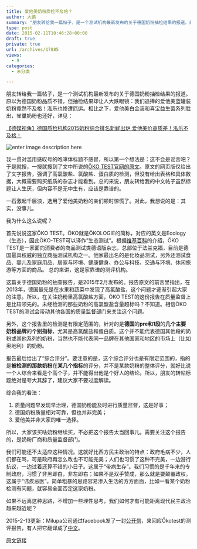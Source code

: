 ```yaml
---
title: 爱他美奶粉质检不及格？
author: 大鹏
summary: "朋友转给我一篇帖子，是一个测试机构最新发布的关于德国奶粉抽检结果的报道。原以为德国奶粉品质不错，但抽检结果却让人大跌眼镜：我们追捧的爱他美蓝罐装奶粉竟然不及格！泓乐也惨遭厄运。相比之下，爱他美白金装和喜宝益生菌系列胜出，雀巢奶粉也还好，详见："
type: post
date: 2015-02-11T10:46:28+00:00
draft: true
private: true
url: /archives/17885
views:
  - 9
categories:
  - 未分类

---
```

朋友转给我一篇帖子，是一个测试机构最新发布的关于德国奶粉抽检结果的报道。原以为德国奶粉品质不错，但抽检结果却让人大跌眼镜：我们追捧的爱他美蓝罐装奶粉竟然不及格！泓乐也惨遭厄运。相比之下，爱他美白金装和喜宝益生菌系列胜出，雀巢奶粉也还好，详见：

[【德媒视角】德国质检机构2015奶粉综合排名新鲜出炉 爱他美价高质差！泓乐不及格！][1]

![enter image description here][2]

我一贯对滥用感叹号的咆哮体标题不感冒，所以第一个想法是：这不会是谣言吧？于是就搜，一搜就搜到了文中所说的[ÖKO TEST官网的原文][3]。原文的网页版仅给出了文字报告，强调了高氯酸盐、氯酸盐、蛋白质的检测，但没有给出表格和具体数据，大概需要购买纸质的杂志才能看到。总的来说，朋友转给我的中文帖子虽然标题让人生厌，但内容不是无中生有，应该是靠谱的。

一石激起千层浪，选用了爱他美奶粉的亲们顿时惊慌了。对此，我想说的是：其实，没事儿。

我为什么这么说呢？

首先说说这家ÖKO TEST。ÖKO就是ÖKOLOGIE的简称，对应的英文是Ecology（生态），因此ÖKO-TEST可以译作&#8221;生态测试&#8221;。根据[维基百科][4]的介绍，ÖKO TEST是一家面向消费者的商品测试类德语版杂志，总部位于法兰克福，目前是德国最具权威的独立商品测试机构之一。他家最出名的是化妆品测试，另外还测试食品、婴儿及家庭用品、居家与环境、健康健身、办公与科技、交通与环境、休闲旅游等方面的商品。 总的来讲，这是家靠谱的测评机构。

这篇关于德国奶粉的抽查报告，是2015年2月发布的。报告原文的前言里指出，在2013年，德国最先是在水果和蔬菜中发现了高氯酸盐，这个问题才逐渐引起大家的注意。所以，在关注奶粉里高氯酸盐方面，ÖKO TEST的这份报告在质量监督上是比较领先的。未经检测的那些奶粉的高氯酸盐含量超标吗？不知道。相信ÖKO TEST的测试会带动其他各国的质量监督部门来关注这个问题。

另外，这个报告里的检测是有限定范围的，针对的是**德国**的**pre和1段**的**几个主要奶粉品牌**的**个别指标**，尤其是高氯酸盐和蛋白质。这个并不能代表德国其他段的奶粉或其他系列的奶粉，当然也不能代表同一品牌在其他国家和地区的市场上（比如奥地利）的奶粉。

报告最后给出了“综合评分”。要注意的是，这个综合评分也是有限定范围的，指的是**被检测的那款奶粉**在**某几个指标**的评分，并不是某款奶粉的整体评分，就好比说一个人综合来看是个高个子，并不能得出他是个好人的结论。所以，朋友的转帖标题绝对是夸大其辞了，建议大家不要过度解读。

综合我的看法：

  1. 质量问题早发现早治理，德国奶粉能及时进行质量监督，这是好事；
  2. 德国奶粉质量相对可靠，但也并非完美；
  3. 爱他美并非大家的唯一选择。

所以，大家该买啥奶粉继续买，不必把这个报告太当回事儿。需要关注这个报告的，是奶粉厂商和质量监督部门。

我们可能还不太适应这种情况。这就好比西方民主政治的特点：政府毛病不少，人们都在骂，可是政府再怎么改也不可能完美；人们也习惯了这种不完美，一边游行抗议，一边过着还算不错的小日子。这属于“带病生存”。我们习惯的是千年来的专制政府，习惯了非黑即白，非左即右；如果不是双手赞成，那么就是要颠覆政权。这属于“讳疾忌医”。简单粗暴的思路容易渗入生活的方方面面，比如一看某个奶粉检测有问题，就容易全面否定这家奶粉。

如果不远离这种思路，不增加一些理性思考，我们如何才有可能距离现代民主政治越来越近呢？

2015-2-13更新：Milupa公司通过facebook发了一封[公开信][5]，来回应Ökotest的测评报告，有人把它翻译成了[中文][6]。

 [1]: http://mp.weixin.qq.com/s?__biz=MzA4NjI2NzgyMw==&mid=210559776&idx=1&sn=4d9abf06256c3fd68de08205d9c89d39&scene=1&key=181de9050c6617b8ea9ac2be3727e4cbba8a872b7faad9d7817425cf866162c5518eb2a53944bef2d4f0dd18762e25a9&ascene=1&uin=MjkxNTQxODA2Mw==&devicetype=Windows%207&version=61000716&pass_ticket=GGn%2bWhz3gQLbpgw04icxk7rKLAShXLhHDenHTPolOJs6Ogm0HYlNoi9Oez8/RUDZ
 [2]: http://sneezywheezy.com/wp-content/uploads/2011/04/milk-sakshim2.jpg
 [3]: http://www.oekotest.de/cgi/index.cgi?artnr=105670&bernr=07
 [4]: http://de.wikipedia.org/wiki/%C3%96ko-Test
 [5]: https://www.facebook.com/aptawelt/app_137541772984354
 [6]: http://mp.weixin.qq.com/s?__biz=MjM5OTA2Nzc0MA==&mid=205479970&idx=1&sn=7c33722bdce465a8bc0fe51833036438&key=8ea74966bf01cfb653368c72452e965df812849019c41b7c7a4406522d07271a2c3986eeb5dc09685d60fc0e792311b1&ascene=1&uin=MjkxNTQxODA2Mw==&devicetype=Windows%207&version=61000716&pass_ticket=Xd7I6fQQ%2bpFvQtZzMKtvh9qYv80KQye6B2FWsu%2bqonM0f/pXoDvSNeL1Y09O6Jgl

[原文链接](http://dapengde.com/archives/17885)

